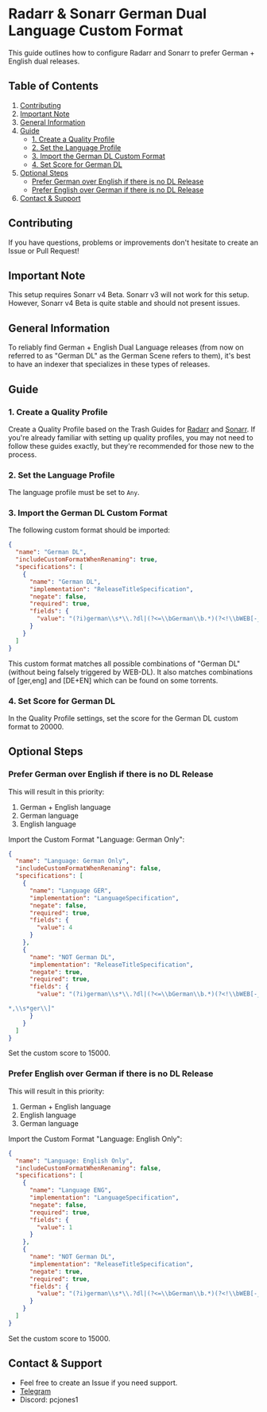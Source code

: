 # Radarr & Sonarr German Dual Language Custom Format

This guide outlines how to configure Radarr and Sonarr to prefer German + English dual releases.

## Table of Contents
1. [Contributing](#contributing)
2. [Important Note](#important-note)
3. [General Information](#general-information)
4. [Guide](#guide)
   * [1. Create a Quality Profile](#1-create-a-quality-profile)
   * [2. Set the Language Profile](#2-set-the-language-profile)
   * [3. Import the German DL Custom Format](#3-import-the-german-dl-custom-format)
   * [4. Set Score for German DL](#4-set-score-for-german-dl)
5. [Optional Steps](#optional-steps)
   * [Prefer German over English if there is no DL Release](#prefer-german-over-english-if-there-is-no-dl-release)
   * [Prefer English over German if there is no DL Release](#prefer-english-over-german-if-there-is-no-dl-release)
6. [Contact & Support](#contact-&-support)

## Contributing
If you have questions, problems or improvements don't hesitate to create an Issue or Pull Request!

## Important Note
This setup requires Sonarr v4 Beta. Sonarr v3 will not work for this setup. However, Sonarr v4 Beta is quite stable and should not present issues.

## General Information
To reliably find German + English Dual Language releases (from now on referred to as "German DL" as the German Scene refers to them), it's best to have an indexer that specializes in these types of releases.

## Guide

### 1. Create a Quality Profile
Create a Quality Profile based on the Trash Guides for [Radarr](https://trash-guides.info/Radarr/radarr-setup-quality-profiles/#trash-quality-profiles) and [Sonarr](https://trash-guides.info/Sonarr/sonarr-setup-quality-profiles/). If you're already familiar with setting up quality profiles, you may not need to follow these guides exactly, but they're recommended for those new to the process.

### 2. Set the Language Profile
The language profile must be set to `Any`.

### 3. Import the German DL Custom Format
The following custom format should be imported:

```json
{
  "name": "German DL",
  "includeCustomFormatWhenRenaming": true,
  "specifications": [
    {
      "name": "German DL",
      "implementation": "ReleaseTitleSpecification",
      "negate": false,
      "required": true,
      "fields": {
        "value": "(?i)german\\s*\\.?dl|(?<=\\bGerman\\b.*)(?<!\\bWEB[-_. ])\\bDL\\b|\\[DE\\+[a-z]{2}\\]|\\[[a-z]{2}\\+DE\\]|ger,\\s*[a-z]{3}\\]|\\[[a-z]{3}\\s*,\\s*ger\\]"
      }
    }
  ]
}
```
This custom format matches all possible combinations of "German DL" (without being falsely triggered by WEB-DL). It also matches combinations of [ger,eng] and [DE+EN] which can be found on some torrents.

### 4. Set Score for German DL
In the Quality Profile settings, set the score for the German DL custom format to 20000.

## Optional Steps

### Prefer German over English if there is no DL Release
This will result in this priority:
1. German + English language
2. German language
3. English language

Import the Custom Format "Language: German Only":

```json
{
  "name": "Language: German Only",
  "includeCustomFormatWhenRenaming": false,
  "specifications": [
    {
      "name": "Language GER",
      "implementation": "LanguageSpecification",
      "negate": false,
      "required": true,
      "fields": {
        "value": 4
      }
    },
    {
      "name": "NOT German DL",
      "implementation": "ReleaseTitleSpecification",
      "negate": true,
      "required": true,
      "fields": {
        "value": "(?i)german\\s*\\.?dl|(?<=\\bGerman\\b.*)(?<!\\bWEB[-_. ])\\bDL\\b|\\[DE\\+[a-z]{2}\\]|\\[[a-z]{2}\\+DE\\]|ger,\\s*[a-z]{3}\\]|\\[[a-z]{3}\\s

*,\\s*ger\\]"
      }
    }
  ]
}
```
Set the custom score to 15000.

### Prefer English over German if there is no DL Release
This will result in this priority:
1. German + English language
2. English language
3. German language

Import the Custom Format "Language: English Only":

```json
{
  "name": "Language: English Only",
  "includeCustomFormatWhenRenaming": false,
  "specifications": [
    {
      "name": "Language ENG",
      "implementation": "LanguageSpecification",
      "negate": false,
      "required": true,
      "fields": {
        "value": 1
      }
    },
    {
      "name": "NOT German DL",
      "implementation": "ReleaseTitleSpecification",
      "negate": true,
      "required": true,
      "fields": {
        "value": "(?i)german\\s*\\.?dl|(?<=\\bGerman\\b.*)(?<!\\bWEB[-_. ])\\bDL\\b|\\[DE\\+[a-z]{2}\\]|\\[[a-z]{2}\\+DE\\]|ger,\\s*[a-z]{3}\\]|\\[[a-z]{3}\\s*,\\s*ger\\]"
      }
    }
  ]
}
```
Set the custom score to 15000.

## Contact & Support
- Feel free to create an Issue if you need support. 
- [Telegram](https://t.me/pc_jones)
- Discord: pcjones1
